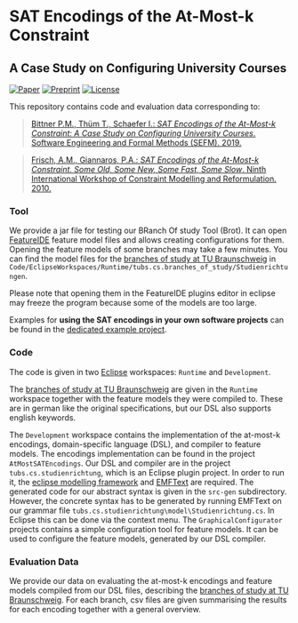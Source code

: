 # SAT Encodings of the At-Most-k Constraint
## A Case Study on Configuring University Courses

[![Paper](https://img.shields.io/badge/Paper-Read-purple)](https://link.springer.com/chapter/10.1007/978-3-030-30446-1_7)
[![Preprint](https://img.shields.io/badge/Preprint-Read-purple)][preprint]
[![License](https://img.shields.io/badge/License-GNU%20LGPLv3-blue)](LICENSE.LGPL3)

This repository contains code and evaluation data corresponding to:

> [Bittner P.M., Thüm T., Schaefer I.: _SAT Encodings of the At-Most-k Constraint: A Case Study on Configuring University Courses_. Software Engineering and Formal Methods (SEFM). 2019.][1]

> [Frisch, A.M., Giannaros, P.A.: _SAT Encodings of the At-Most-k Constraint. Some
Old, Some New, Some Fast, Some Slow_. Ninth International Workshop of
Constraint Modelling and Reformulation. 2010.][2]

[comment]: <> (Please cite as:)

### Tool
We provide a jar file for testing our BRanch Of study Tool (Brot).
It can open [FeatureIDE][7] feature model files and allows creating configurations for them.
Opening the feature models of some branches may take a few minutes.
You can find the model files for the [branches of study at TU Braunschweig][6] in `Code/EclipseWorkspaces/Runtime/tubs.cs.branches_of_study/Studienrichtungen`.

Please note that opening them in the FeatureIDE plugins editor in eclipse may freeze the program because
some of the models are too large.

Examples for **using the SAT encodings in your own software projects** can be found in the [dedicated example project](https://github.com/SoftVarE-Group/BroTLibraryExample/tree/master).

### Code
The code is given in two [Eclipse][3] workspaces: `Runtime` and `Development`.

The [branches of study at TU Braunschweig][6] are given in the `Runtime` workspace together with
the feature models they were compiled to.
These are in german like the original specifications, but our DSL also supports english keywords.

The `Development` workspace contains the implementation of the at-most-k encodings, domain-specific language (DSL),
and compiler to feature models.
The encodings implementation can be found in the project `AtMostSATEncodings`.
Our DSL and compiler are in the project `tubs.cs.studienrichtung`, which is an Eclipse plugin project.
In order to run it, the [eclipse modelling framework][4] and [EMFText][5] are required.
The generated code for our abstract syntax is given in the `src-gen` subdirectory.
However, the concrete syntax has to be generated by running EMFText on our grammar file
`tubs.cs.studienrichtung\model\Studienrichtung.cs`. In Eclipse this can be done via the context menu.
The `GraphicalConfigurator` projects contains a simple configuration tool for feature models.
It can be used to configure the feature models, generated by our DSL compiler.

### Evaluation Data
We provide our data on evaluating the at-most-k encodings and feature models compiled from our DSL files, describing
the [branches of study at TU Braunschweig][6].
For each branch, csv files are given summarising the results for each encoding together with a general overview.

[1]: https://link.springer.com/chapter/10.1007%2F978-3-030-30446-1_7
[2]: http://www.cs.toronto.edu/~fbacchus/csc2512/at_most_k.pdf
[3]: https://www.eclipse.org/
[4]: https://www.eclipse.org/modeling/emf/
[5]: https://marketplace.eclipse.org/content/emftext
[6]: https://www.tu-braunschweig.de/informatik-msc/struktur/studienrichtungen
[7]: https://featureide.github.io/

[preprint]: https://github.com/SoftVarE-Group/Papers/raw/main/2019/2019-SEFM-Bittner.pdf
